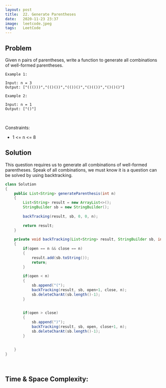 ```yaml
---
layout: post 
title:  22. Generate Parentheses
date:   2020-11-23 23:37
image:  leetcode.jpeg
tags:   LeetCode
---
```


## Problem

Given n pairs of parentheses, write a function to generate all combinations of well-formed parentheses.

```
Example 1:

Input: n = 3
Output: ["((()))","(()())","(())()","()(())","()()()"]

Example 2:

Input: n = 1
Output: ["()"]
```

<!-- Line breaks -->
<br />

Constraints:

* 1 <= n <= 8

## Solution 

This question requires us to generate all combinations of well-formed parentheses. Speak of all combinations, we must know it is a question can be solved by using backtracking.

```java
class Solution
{
    public List<String> generateParenthesis(int n) 
    {        
        List<String> result = new ArrayList<>();
        StringBuilder sb = new StringBuilder();
        
        backTracking(result, sb, 0, 0, n);
        
        return result;
    }
    
    private void backTracking(List<String> result, StringBuilder sb, int open, int close, int n)
    {        
        if(open == n && close == n)
        {
            result.add(sb.toString());
            return;
        }
        
        if(open < n)
        {
            sb.append("(");
            backTracking(result, sb, open+1, close, n);
            sb.deleteCharAt(sb.length()-1);
        }
            
        
        if(open > close)
        {
            sb.append(")");
            backTracking(result, sb, open, close+1, n);
            sb.deleteCharAt(sb.length()-1);
        }
            
        
    }
}
```

<!-- Line breaks -->
<br />

## Time & Space Complexity: